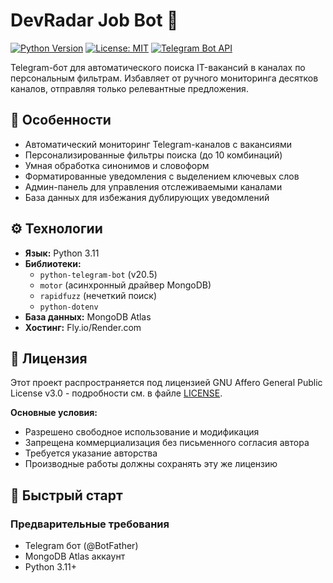 # DevRadar Job Bot 🤖

[![Python Version](https://img.shields.io/badge/python-3.11%2B-blue)](https://python.org)
[![License: MIT](https://img.shields.io/badge/License-MIT-yellow.svg)](https://opensource.org/licenses/MIT)
[![Telegram Bot API](https://img.shields.io/badge/Telegram%20Bot%20API-v20.5-brightgreen)](https://core.telegram.org/bots/api)

Telegram-бот для автоматического поиска IT-вакансий в каналах по персональным фильтрам. Избавляет от ручного мониторинга десятков каналов, отправляя только релевантные предложения.

## 🌟 Особенности
- Автоматический мониторинг Telegram-каналов с вакансиями
- Персонализированные фильтры поиска (до 10 комбинаций)
- Умная обработка синонимов и словоформ
- Форматированные уведомления с выделением ключевых слов
- Админ-панель для управления отслеживаемыми каналами
- База данных для избежания дублирующих уведомлений

## ⚙️ Технологии
- **Язык:** Python 3.11
- **Библиотеки:** 
  - `python-telegram-bot` (v20.5)
  - `motor` (асинхронный драйвер MongoDB)
  - `rapidfuzz` (нечеткий поиск)
  - `python-dotenv`
- **База данных:** MongoDB Atlas
- **Хостинг:** Fly.io/Render.com

## 📄 Лицензия
Этот проект распространяется под лицензией GNU Affero General Public License v3.0 - 
подробности см. в файле [LICENSE](LICENSE).

**Основные условия:**
- Разрешено свободное использование и модификация
- Запрещена коммерциализация без письменного согласия автора
- Требуется указание авторства
- Производные работы должны сохранять эту же лицензию

## 🚀 Быстрый старт

### Предварительные требования
- Telegram бот (@BotFather)
- MongoDB Atlas аккаунт
- Python 3.11+
